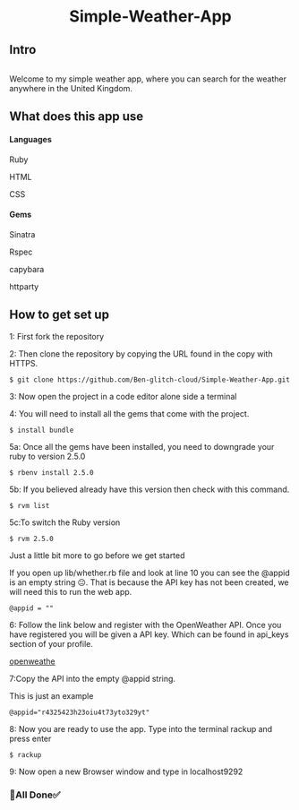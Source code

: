 <h1 align="center"> Simple-Weather-App</h1>  
 
<h2>Intro</h2>

<img href="https://user-images.githubusercontent.com/71974361/111329351-f9c2a000-8666-11eb-8c6d-04865879d6a7.gif"> 

<p>Welcome to my simple weather app,  where you can search for the weather anywhere in the  United Kingdom.</p>   
 
 <h2>What does this app use</h2> 

<h4>Languages</h4>
<p>Ruby</p>  
<p>HTML</p> 
<p>CSS</p> 

<h4>Gems</h4> 

<p>Sinatra</p> 
<p>Rspec</p>
<p>capybara</p>
<p>httparty</p>


<h2>How to get set up</h2>  

<p>1: First fork the repository</p>  
<p>2: Then clone the repository by copying the URL found in the copy with HTTPS.</p>

```  
$ git clone https://github.com/Ben-glitch-cloud/Simple-Weather-App.git 
```  
<p>3: Now open the project in a code editor alone side a terminal</p>  

<p>4: You will need to install all the gems that come with the project.</p> 

``` 
$ install bundle 
```  

<p>5a: Once all the gems have been installed,  you need to downgrade your ruby to version 2.5.0</p> 

```  
$ rbenv install 2.5.0 
``` 

<p>5b: If you believed already have this version then check with  this command.</p> 

``` 
$ rvm list
``` 

<p>5c:To switch the Ruby version</p> 

``` 
$ rvm 2.5.0
``` 
<p>Just a little bit more to go before we get started</p>  

<p>If you open up lib/whether.rb file and look at line 10 you can see the @appid is an empty string 😐. That is because the API key has not been created, we will need this to run the web app.</p>   

``` 
@appid = ""  
``` 

<p>6: Follow the link below and register with the OpenWeather API. Once you have registered you  will be given a  API key. Which can be found in api_keys section of your profile.</p>  

<a href="https://openweathermap.org/">openweathe</a> 

<p>7:Copy the API into the empty @appid string.</p>  
<p>This is just an example</p> 

```
@appid="r4325423h23oiu4t73yto329yt"
```
<p>8: Now you are ready to use the app. Type into the terminal rackup and press enter</p>   

``` 
$ rackup
```

<p>9: Now open a new Browser window and type in localhost9292</p>  

<h3>👏All Done✅</h3>



